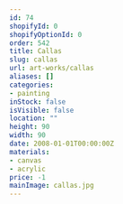 ```yaml
---
id: 74
shopifyId: 0
shopifyOptionId: 0
order: 542
title: Callas
slug: callas
url: art-works/callas
aliases: []
categories:
- painting
inStock: false
isVisible: false
location: ""
height: 90
width: 90
date: 2008-01-01T00:00:00Z
materials:
- canvas
- acrylic
price: -1
mainImage: callas.jpg
---
```


